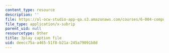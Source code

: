 ```yaml
---
content_type: resource
description: ''
file: https://ol-ocw-studio-app-qa.s3.amazonaws.com/courses/6-004-computation-structures-spring-2017/deecc75aa46551f8b21a245a79091b8d_Ouk7t7ViTfI.vtt
file_type: application/x-subrip
parent_uid: null
resourcetype: Other
title: 3play caption file
uid: deecc75a-a465-51f8-b21a-245a79091b8d
---
```

